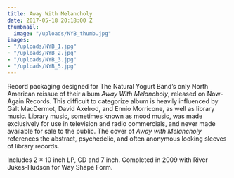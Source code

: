 ```yaml
---
title: Away With Melancholy
date: 2017-05-18 20:18:00 Z
thumbnail:
  image: "/uploads/NYB_thumb.jpg"
images:
- "/uploads/NYB_1.jpg"
- "/uploads/NYB_2.jpg"
- "/uploads/NYB_3.jpg"
- "/uploads/NYB_5.jpg"
---
```


Record packaging designed for The Natural Yogurt Band’s only North American reissue of their album *Away With Melancholy*, released on Now-Again Records. This difficult to categorize album is heavily influenced by Galt MacDermot, David Axelrod, and Ennio Morricone, as well as library music. Library music, sometimes known as mood music, was made exclusively for use in television and radio commercials, and never made available for sale to the public. The cover of *Away with Melancholy* references the abstract, psychedelic, and often anonymous looking sleeves of library records.

Includes 2 × 10 inch LP, CD and 7 inch. Completed in 2009 with River Jukes-Hudson for Way Shape Form.
